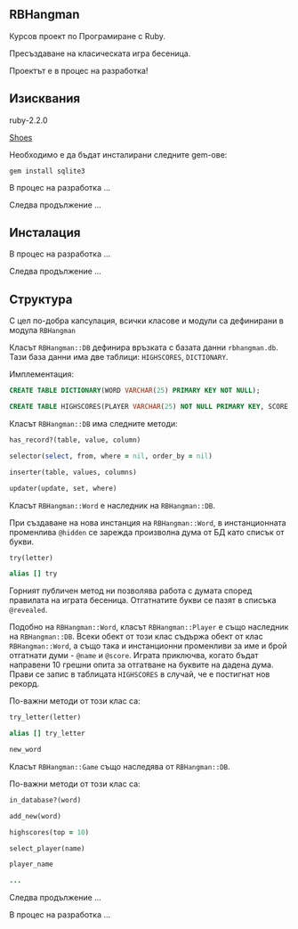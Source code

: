 ## RBHangman

Курсов проект по Програмиране с Ruby.

Пресъздаване на класическата игра бесеница.

Проектът е в процес на разработка!

## Изисквания

ruby-2.2.0

[Shoes](http://shoesrb.com/)

Необходимо е да бъдат инсталирани следните gem-ове:

`gem install sqlite3`


В процес на разработка ...

Следва продължение ...

## Инсталация

В процес на разработка ...

Следва продължение ...


## Структура

С цел по-добра капсулация, всички класове и модули са дефинирани в модула `RBHangman`

Класът `RBHangman::DB` дефинира връзката с базата данни `rbhangman.db`. Тази база данни има две таблици: `HIGHSCORES`, `DICTIONARY`.

Имплементация: 

```SQL
CREATE TABLE DICTIONARY(WORD VARCHAR(25) PRIMARY KEY NOT NULL);
```
```SQL
CREATE TABLE HIGHSCORES(PLAYER VARCHAR(25) NOT NULL PRIMARY KEY, SCORE INTEGER NOT NULL);
```

Класът `RBHangman::DB` има следните методи:

```ruby
has_record?(table, value, column)

selector(select, from, where = nil, order_by = nil)

inserter(table, values, columns)

updater(update, set, where)
```

Класът `RBHangman::Word` е наследник на `RBHangman::DB`.

При създаване на нова инстанция на `RBHangman::Word`, в инстанционната променлива `@hidden` се зарежда произволна дума от БД като списък от букви.
 
```ruby
try(letter)

alias [] try
```

Горният публичен метод ни позволява работа с думата според правилата на играта бесеница. Отгатнатите букви се пазят в списъка `@revealed`.


Подобно на `RBHangman::Word`, класът `RBHangman::Player` е също наследник на `RBHangman::DB`. Всеки обект от този клас съдържа обект от клас `RBHangman::Word`, а също така и инстанционни променливи за име и брой отгатнати думи - `@name` и `@score`. Играта приключва, когато бъдат направени 10 грешни опита за отгатване на буквите на дадена дума. Прави се запис в таблицата `HIGHSCORES` в случай, че е постигнат нов рекорд.

По-важни методи от този клас са:

```ruby
try_letter(letter)

alias [] try_letter
```
```ruby
new_word
```


Класът `RBHangman::Game` също наследява от `RBHangman::DB`.

По-важни методи от този клас са: 

```ruby
in_database?(word)

add_new(word)

highscores(top = 10)

select_player(name)

player_name

...
```






Следва продължение ...

В процес на разработка ...





